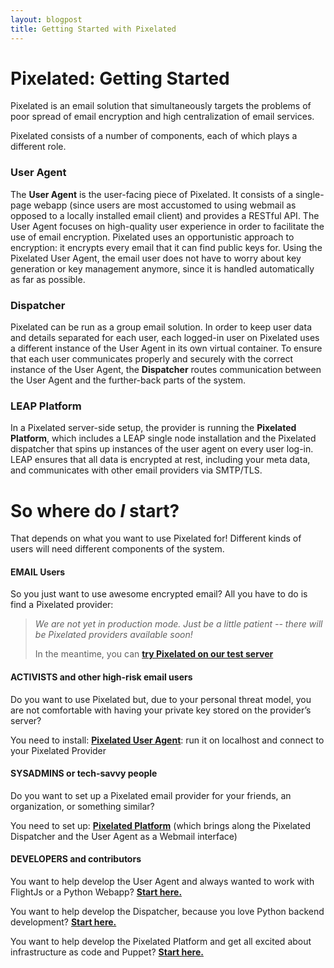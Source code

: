 ```yaml
---
layout: blogpost
title: Getting Started with Pixelated
---
```


Pixelated: Getting Started
==========================

Pixelated is an email solution that simultaneously targets the problems of poor spread of email encryption and high centralization of email services.

Pixelated consists of a number of components, each of which plays a different role.

### User Agent
The **User Agent** is the user-facing piece of Pixelated. It consists of a single-page webapp (since users are most accustomed to using webmail as opposed to a locally installed email client) and provides a RESTful API. The User Agent focuses on high-quality user experience in order to facilitate the use of email encryption. Pixelated uses an opportunistic approach to encryption: it encrypts every email that it can find public keys for. 
Using the Pixelated User Agent, the email user does not have to worry about key generation or key management anymore, since it is handled automatically as far as possible.

### Dispatcher
Pixelated can be run as a group email solution. In order to keep user data and details separated for each user, each logged-in user on Pixelated uses a different instance of the User Agent in its own virtual container. To ensure that each user communicates properly and securely with the correct instance of the User Agent, the **Dispatcher** routes communication between the User Agent and the further-back parts of the system. 

### LEAP Platform
In a Pixelated server-side setup, the provider is running the **Pixelated Platform**, which includes a LEAP single node installation and the Pixelated dispatcher that spins up instances of the user agent on every user log-in. LEAP ensures that all data is encrypted at rest, including your meta data, and communicates with other email providers via SMTP/TLS.

So where do *I* start?
======================

That depends on what you want to use Pixelated for! Different kinds of users will need different components of the system.

#### EMAIL Users
So you just want to use awesome encrypted email? 
All you have to do is find a Pixelated provider:

> *We are not yet in production mode. Just be a little patient -- there will be Pixelated providers available soon!*
>
> In the meantime, you can [**try Pixelated on our test server**][1]


#### ACTIVISTS and other high-risk email users
Do you want to use Pixelated but, due to your personal threat model, you are not comfortable with having your private key stored on the provider’s server?

You need to install: [**Pixelated User Agent**][2]: run it on localhost and connect to your Pixelated Provider

#### SYSADMINS or tech-savvy people

Do you want to set up a Pixelated email provider for your friends, an organization, or something similar?

You need to set up: [**Pixelated Platform**][3] (which brings along the Pixelated Dispatcher and the User Agent as a Webmail interface)

#### DEVELOPERS and contributors

You want to help develop the User Agent and always wanted to work with FlightJs or a Python Webapp?
[**Start here.**][2]

You want to help develop the Dispatcher, because you love Python backend development?
[**Start here.**][4]

You want to help develop the Pixelated Platform and get all excited about infrastructure as code and Puppet?
[**Start here.**][3]

[1]: http://try.pixelated-project.org:8080
[2]: https://github.com/pixelated-project/pixelated-user-agent
[3]: https://github.com/pixelated-project/pixelated-platform
[4]: https://github.com/pixelated-project/pixelated-dispatcher